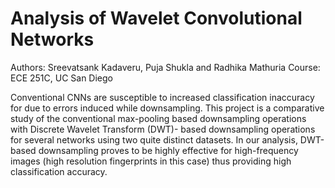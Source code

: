 # Analysis of Wavelet Convolutional Networks
Authors: Sreevatsank Kadaveru, Puja Shukla and Radhika Mathuria
Course: ECE 251C, UC San Diego 

Conventional CNNs are susceptible to increased classification inaccuracy for due to errors induced while downsampling. This project is a comparative study of the conventional max-pooling based downsampling operations with Discrete Wavelet Transform (DWT)- based downsampling operations for several networks using two quite distinct datasets. In our analysis, DWT-based downsampling proves to be highly effective for high-frequency images (high resolution fingerprints in this case) thus providing high classification accuracy. 
